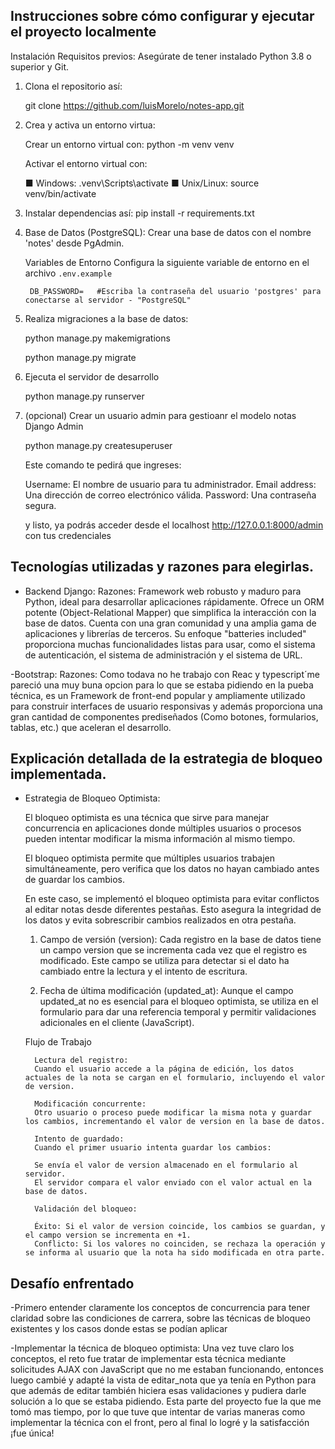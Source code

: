 

## Instrucciones sobre cómo configurar y ejecutar el proyecto localmente

Instalación
Requisitos previos:
Asegúrate de tener instalado Python 3.8 o superior y Git.

1. Clona el repositorio así: 

    git clone https://github.com/luisMorelo/notes-app.git

2. Crea y activa un entorno virtua:

    Crear un entorno virtual con: python -m venv venv

    Activar el entorno virtual con:

    ■ Windows: .venv\Scripts\activate
    ■ Unix/Linux: source venv/bin/activate


3. Instalar dependencias así: pip install -r requirements.txt


4. Base de Datos (PostgreSQL):
    Crear una base de datos con el nombre 'notes' desde PgAdmin.

    Variables de Entorno
        Configura la siguiente variable de entorno en el archivo `.env.example`

        DB_PASSWORD=   #Escriba la contraseña del usuario 'postgres' para conectarse al servidor - "PostgreSQL"


5. Realiza migraciones a la base de datos:

    python manage.py makemigrations 

    python manage.py migrate


5. Ejecuta el servidor de desarrollo

    python manage.py runserver

6. (opcional) Crear un usuario admin para gestioanr el modelo notas Django Admin
    
    python manage.py createsuperuser

    Este comando te pedirá que ingreses:

    Username: El nombre de usuario para tu administrador.
    Email address: Una dirección de correo electrónico válida.
    Password: Una contraseña segura.

    y listo, ya podrás acceder desde el localhost http://127.0.0.1:8000/admin con tus credenciales 


## Tecnologías utilizadas y razones para elegirlas.

- Backend
    Django:
        Razones:
        Framework web robusto y maduro para Python, ideal para desarrollar aplicaciones rápidamente.
        Ofrece un ORM potente (Object-Relational Mapper) que simplifica la interacción con la base de datos.
        Cuenta con una gran comunidad y una amplia gama de aplicaciones y librerías de terceros.
        Su enfoque "batteries included" proporciona muchas funcionalidades listas para usar, como el sistema de autenticación, el sistema de administración y el sistema de URL.

-Bootstrap:
    Razones:
        Como todava no he trabajo con Reac y typescript´me pareció una muy buna opcion para lo que se estaba pidiendo en la pueba técnica, es un Framework de front-end popular y ampliamente utilizado para construir interfaces de usuario responsivas y además proporciona una gran cantidad de componentes prediseñados (Como botones, formularios, tablas, etc.) que aceleran el desarrollo.


## Explicación detallada de la estrategia de bloqueo implementada.

- Estrategia de Bloqueo Optimista:
    
    El bloqueo optimista es una técnica que sirve para manejar concurrencia en aplicaciones donde múltiples usuarios o procesos pueden intentar modificar la misma información al mismo tiempo.

    El bloqueo optimista permite que múltiples usuarios trabajen simultáneamente, pero verifica que los datos no hayan cambiado antes de guardar los cambios.

    En este caso, se implementó el bloqueo optimista para evitar conflictos al editar notas desde diferentes pestañas. Esto asegura la integridad de los datos y evita sobrescribir cambios realizados en otra pestaña.

   
    1. Campo de versión (version):
    Cada registro en la base de datos tiene un campo version que se incrementa cada vez que el registro es modificado. Este campo se utiliza para detectar si el dato ha cambiado entre la lectura y el intento de escritura.

    2. Fecha de última modificación (updated_at):
    Aunque el campo updated_at no es esencial para el bloqueo optimista, se utiliza en el formulario para dar una referencia temporal y permitir validaciones adicionales en el cliente (JavaScript).

    Flujo de Trabajo

        Lectura del registro:
        Cuando el usuario accede a la página de edición, los datos actuales de la nota se cargan en el formulario, incluyendo el valor de version.

        Modificación concurrente:
        Otro usuario o proceso puede modificar la misma nota y guardar los cambios, incrementando el valor de version en la base de datos.

        Intento de guardado:
        Cuando el primer usuario intenta guardar los cambios:

        Se envía el valor de version almacenado en el formulario al servidor.
        El servidor compara el valor enviado con el valor actual en la base de datos.
        
        Validación del bloqueo:

        Éxito: Si el valor de version coincide, los cambios se guardan, y el campo version se incrementa en +1.
        Conflicto: Si los valores no coinciden, se rechaza la operación y se informa al usuario que la nota ha sido modificada en otra parte.


## Desafío enfrentado
-Primero entender claramente los conceptos de concurrencia para tener claridad sobre las condiciones de carrera, sobre las técnicas de bloqueo existentes y los casos donde estas se podían aplicar

-Implementar la técnica de bloqueo optimista: 
    Una vez tuve claro los conceptos, el reto fue tratar de implementar esta técnica mediante solicitudes AJAX con JavaScript que no me estaban funcionando, entonces luego cambié y adapté la vista de editar_nota que ya tenía en Python para que además de editar también hiciera esas validaciones y pudiera darle solución a lo que se estaba pidiendo. 
    Esta parte del proyecto fue la que me tomó mas tiempo, por lo que tuve que intentar de varias maneras como implementar la técnica con el front, pero al final lo logré y la satisfacción ¡fue única!
